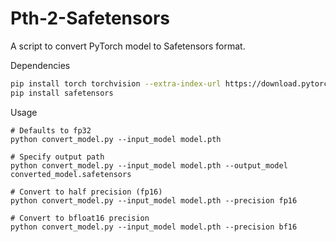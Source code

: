 # Pth-2-Safetensors
A script to convert PyTorch model to Safetensors format.

Dependencies
```bash
pip install torch torchvision --extra-index-url https://download.pytorch.org/whl/cu126
pip install safetensors
```

Usage
```
# Defaults to fp32
python convert_model.py --input_model model.pth

# Specify output path
python convert_model.py --input_model model.pth --output_model converted_model.safetensors

# Convert to half precision (fp16)
python convert_model.py --input_model model.pth --precision fp16

# Convert to bfloat16 precision
python convert_model.py --input_model model.pth --precision bf16
```
